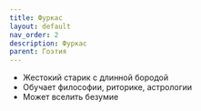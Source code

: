 ```yaml
---
title: Фуркас
layout: default
nav_order: 2
description: Фуркас
parent: Гоэтия
---
```


- Жестокий старик с длинной бородой
- Обучает философии, риторике, астрологии
- Может вселить безумие
